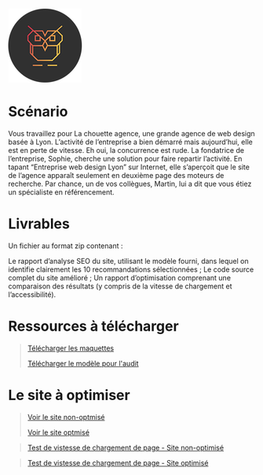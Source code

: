 ![Logo La chouette agence](./img/logo.png)

# Scénario

Vous travaillez pour La chouette agence, une grande agence de web design basée à Lyon. L’activité de l’entreprise a bien démarré mais aujourd’hui, elle est en perte de vitesse. Eh oui, la concurrence est rude. La fondatrice de l’entreprise, Sophie, cherche une solution pour faire repartir l’activité. En tapant “Entreprise web design Lyon” sur Internet, elle s’aperçoit que le site de l’agence apparaît seulement en deuxième page des moteurs de recherche. Par chance, un de vos collègues, Martin, lui a dit que vous étiez un spécialiste en référencement.

  
# Livrables

Un fichier au format zip contenant : 

Le rapport d’analyse SEO du site, utilisant le modèle fourni, dans lequel on identifie clairement les 10 recommandations sélectionnées ;
Le code source complet du site amélioré ;
Un rapport d’optimisation comprenant une comparaison des résultats (y compris de la vitesse de chargement et l’accessibilité).

# Ressources à télécharger

> [Télécharger les maquettes](https://s3-eu-west-1.amazonaws.com/course.oc-static.com/projects/GEN_integrateur_web_P4/Starting+website.zip)
> 
> [Télécharger le modèle pour l'audit](https://s3-eu-west-1.amazonaws.com/course.oc-static.com/projects/DW_P4/Mode%CC%80le-audit-SEO.xlsx)

# Le site à optimiser 

> [Voir le site non-optmisé](#)
> 
> [Voir le site optmisé](https://bouddhiweb.github.io/MagalieYa-chee-chan_4_18052021/)

> [Test de vistesse de chargement de page - Site non-optimisé](https://tools.pingdom.com/)

> [Test de vistesse de chargement de page - Site optimisé](https://tools.pingdom.com/#5e6b8535f3400000)

